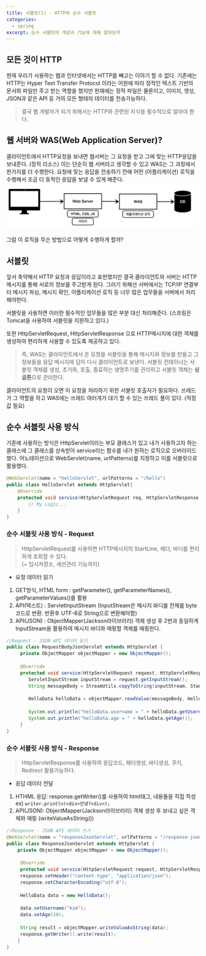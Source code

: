 ```yaml
---
title: 서블릿(1) - HTTP와 순수 서블릿
categories:
  - spring
excerpt: 순수 서블릿의 개념과 기능에 대해 알아보자
---
```

## 모든 것이 HTTP
현재 우리가 사용하는 웹과 인터넷에서는 HTTP를 빼고는 이야기 할 수 없다.
기존에는 HTTP는 Hyper Text Transfer Protocol 이라는 어원에 따라 정적인 텍스트 기반의 문서와 파일만
주고 받는 역할을 했지만 현재에는 정적 파일은 물론이고, 이미지, 영상, JSON과 같은 API 등 거의 모든 형태의 데이터를 전송가능하다.

> 결국 웹 개발자가 되기 위해서는 HTTP와 관련된 지식을 필수적으로 알아야 한다.

## 웹 서버와 WAS(Web Application Server)?
클라이언트에서 HTTP요청을 보내면 웹서버는 그 요청을 받고 그에 맞는 HTTP응답을 보내준다. (정적 리소스)
이는 단순히 웹 서버라고 생각할 수 있고 WAS는 그 과정에서 한가지를 더 수행한다.
요청에 맞는 응답을 전송하기 전에 어떤 (어플리케이션) 로직을 수행해서 조금 더 동적인 응답을 보낼 수 있게 해준다.
![img_1.png](/assets/images/posts_img/img_1.png)

그럼 이 로직을 무슨 방법으로 어떻게 수행하게 할까?

## 서블릿
앞서 축약해서 HTTP 요청과 응답이라고 표현했지만 결국 클라이언트와 서버는 HTTP메시지를 통해 서로의 정보를
주고받게 된다. 그러기 위해선 서버에서는 TCP/IP 연결부터 메시지 파싱, 메시지 확인, 어플리케이션 로직 등 너무 많은 업무들을
서버에서 처리해야한다.

서블릿을 사용하면 이러한 필수적인 업무들을 많은 부분 대신 처리해준다.
(스프링은 Tomcat을 사용하여 서블릿을 지원하고 있다.)

또한 HttpServletRequest, HttpServletResponse 으로 HTTP메시지에 대한 객체를 생성하여 편리하게 사용할 수 있도록 제공하고 있다.

> 즉, WAS는 클라이언트에서 온 요청을 서블릿을 통해 메시지와 정보를 만들고 그 정보들을 응답 메시지에 담아 다시 클라이언트로 보낸다.
서블릿 컨테이너는 서블릿 객체를 생성, 초기화, 호출, 종료하는 생명주기를 관리하고 서블릿 객체는 **싱글톤**으로 관리한다.

클라이언트의 요청이 오면 이 요청을 처리하기 위한 서블릿 호출자가 필요하다. 
쓰레드가 그 역할을 하고 WAS에는 쓰레드 여러개가 대기 할 수 있는 쓰레드 풀이 있다. (적정값 필요)

## 순수 서블릿 사용 방식
기존에 사용하는 방식은 HttpServlet이라는 부모 클래스가 있고 내가 사용하고자 하는 클래스에 그 클래스를 상속받아 service라는 함수를
내가 원하는 로직으로 오버라이드 했다. 어노테이션으로 WebServlet(name, urlPatterns)를 지정하고 이를 서블릿으로 활용했다.

```java
@WebServlet(name = "helloServlet", urlPatterns = "/hello")
public class HelloServlet extends HttpServlet{
    @Override
    protected void service(HttpServletRequest req, HttpServletResponse res){
        // My Logic...
    }
}
```
### 순수 서블릿 사용 방식 - Request
>HttpServletRequest를 사용하면 HTTP메시지의 StartLine, 헤더, 바디를 편리하게 조회할 수 있다.  
(+ 임시저장소, 세션관리 기능까지)

- 요청 데이터 읽기
1. GET방식, HTML form : getParameter(), getParameterNames(), getParameterValues()를 활용
2. API(텍스트) : ServletInputStream (InputStream은 메시지 바디를 전체를 byte 코드로 반환. 반환후 UTF-8로 String으로 변환해야함)
3. API(JSON) : ObjectMapper(Jackson라이브러리) 객체 생성 후 2번과 동일하게 InputStream을 활용하여 메시지 바디와 매핑할 객체를 매핑한다.
```java
//Request - JSON API 데이터 읽기
public class RequestBodyJsonServlet extends HttpServlet {
     private ObjectMapper objectMapper = new ObjectMapper();
     
     @Override
     protected void service(HttpServletRequest request, HttpServletResponse response) throws ServletException, IOException {
        ServletInputStream inputStream = request.getInputStream();
        String messageBody = StreamUtils.copyToString(inputStream, StandardCharsets.UTF_8);
        
        HelloData helloData = objectMapper.readValue(messageBody, HelloData.class);
        
        System.out.println("helloData.username = " + helloData.getUsername());
        System.out.println("helloData.age = " + helloData.getAge());
     }
}
```
### 순수 서블릿 사용 방식 - Response
>HttpServletResponse를 사용하여 응답코드, 헤더생성, 바디생성, 쿠키, Redirect 활용가능하다.

- 응답 데이터 전달
1. HTHML 응답: response.getWriter()를 사용하여 html태그, 내용들을 직접 작성 ex) `writer.println(<div>안녕?<div>);`
2. API(JSON): ObjectMapper(Jackson라이브러리) 객체 생성 후 보내고 싶은 객체와 매핑 (writeValueAsString())
```java
//Response - JSON API 데이터 쓰기
@WebServlet(name = "responseJsonServlet", urlPatterns = "/response-json")
public class ResponseJsonServlet extends HttpServlet { 
    private ObjectMapper objectMapper = new ObjectMapper();
 
     @Override
     protected void service(HttpServletRequest request, HttpServletResponse response) throws ServletException, IOException {
     response.setHeader("content-type", "application/json");
     response.setCharacterEncoding("utf-8");
     
     HelloData data = new HelloData();
     
     data.setUsername("kim");
     data.setAge(20);
     
     String result = objectMapper.writeValueAsString(data);
     response.getWriter().write(result);
    }
}
```
